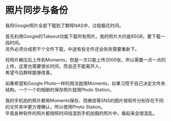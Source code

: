 # 照片同步与备份

我将Google照片全部下载到了群晖NAS中，过程极花时间。

首先利用Google的Takeout功能下载所有照片。我的照片大约是65GB，要下载一段时间。  
另外必须分成若干个文件下载，中途有些文件还会失败需要重新下。

将照片解压后上传到Moments，但是一次只能上传2000张，所以需要一点一点的上传，这里也需要很长时间，而且还不能离开人，  
希望今后群晖能够改善。

如果希望和Google Photo一样的用法就用Moments，如果习惯于自己决定文件夹结构，一个一个的相册的保存照片就用Photo Station。

我的手机拍的照片都用Moments保存，而微信等SNS的图片按软件分别存在不同的文件夹中更方便确认，所以使用Photo Station。  
毕竟各种软件的照片都按照时间线混到手机拍摄的照片中，看起来会很混乱。